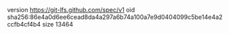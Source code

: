 version https://git-lfs.github.com/spec/v1
oid sha256:86e4a0d6ee6cead8da4a297a6b74a100a7e9d0404099c5be14e4a2ccfb4cf4b4
size 13464
